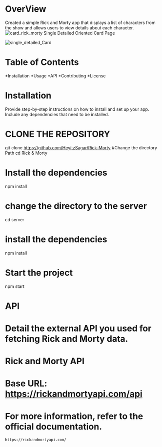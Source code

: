 # OverView
Created a simple Rick and Morty app that displays a list of characters from the show and allows users to view details about each character.
![card_rick_morty](https://github.com/HeyitzSagar/Rick-Morty/assets/137028088/37f52d33-07eb-4f7e-abfd-fa4cfed68af3)
Single Detailed Oriented Card Page

![single_detailed_Card](https://github.com/HeyitzSagar/Rick-Morty/assets/137028088/998b270a-2896-4bf9-8c90-889e6d84815f)

# Table of Contents
  *Installation
  *Usage
  *API
  *Contributing
  *License
# Installation
  Provide step-by-step instructions on how to install and set up your app. Include any dependencies that need to be installed.

# CLONE THE REPOSITORY
  git clone https://github.com/HeyitzSagar/Rick-Morty
  #Change the directory Path
  cd Rick & Morty
  # Install the dependencies
  npm install
  # change the directory to the server
  cd server
  # install the dependencies
  npm install 
  # Start the project 
  npm start
  # API
  # Detail the external API you used for fetching Rick and Morty data.
  # Rick and Morty API
  # Base URL: https://rickandmortyapi.com/api 
  # For more information, refer to the official documentation.
    https://rickandmortyapi.com/
    
  
